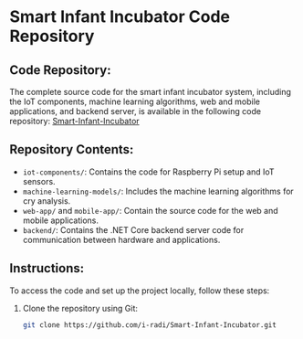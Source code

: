 # Smart Infant Incubator Code Repository

## Code Repository:
The complete source code for the smart infant incubator system, including the IoT components, machine learning algorithms, web and mobile applications, and backend server, is available in the following code repository: [Smart-Infant-Incubator](https://github.com/i-radi/Smart-Infant-Incubator)

## Repository Contents:
- `iot-components/`: Contains the code for Raspberry Pi setup and IoT sensors.
- `machine-learning-models/`: Includes the machine learning algorithms for cry analysis.
- `web-app/` and `mobile-app/`: Contain the source code for the web and mobile applications.
- `backend/`: Contains the .NET Core backend server code for communication between hardware and applications.

## Instructions:
To access the code and set up the project locally, follow these steps:

1. Clone the repository using Git:
   ```bash
   git clone https://github.com/i-radi/Smart-Infant-Incubator.git